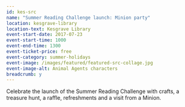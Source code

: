 ```yaml
---
id: kes-src
name: "Summer Reading Challenge launch: Minion party"
location: kesgrave-library
location-text: Kesgrave Library
event-start-date: 2017-07-23
event-start-time: 1000
event-end-time: 1300
event-ticket-price: free
event-category: summer-holidays
event-image: /images/featured/featured-src-collage.jpg
event-image-alt: Animal Agents characters
breadcrumb: y
---
```


Celebrate the launch of the Summer Reading Challenge with crafts, a treasure hunt, a raffle, refreshments and a visit from a Minion.
